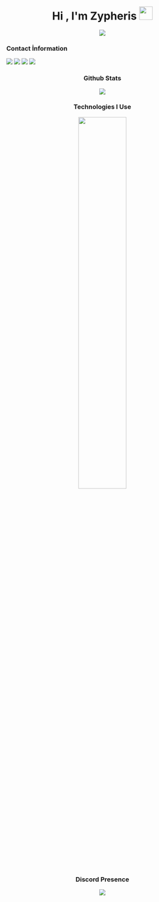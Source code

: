 <h1 align="center">Hi , I'm Zypheris <img src="https://media.giphy.com/media/hvRJCLFzcasrR4ia7z/giphy.gif" width="35"></h1>
<p align="center">
  <a href="https://github.com/DenverCoder1/readme-typing-svg"><img src="https://readme-typing-svg.herokuapp.com?font=Time+New+Roman&size=25&center=true&vCenter=true&width=600&height=100&color=%2300AF17&background=%23ffffff&lines=Full-stack+Developer;@zypheris&gradient=to+right%2C%20%235500AA%2C%2300AF17"></a>
</p>

<h3>Contact İnformation</h3>
<a href="https://discord.com/users/773582512647569409" target"_blank"><img src="https://img.shields.io/badge/Thendra%20-111111.svg?&style=for-the-badge&logo=discord&logoColor=purple"></a>
<a href="https://instagram.com/ilwixi7" target"_blank"><img src="https://img.shields.io/badge/Instagram%20-111111.svg?&style=for-the-badge&logo=instagram&logoColor=purple"></a>
<a href="https://open.spotify.com/user/314c4qgsafgrqtpd6tnfandxnkzq" target"_blank"><img src="https://img.shields.io/badge/Spotify%20-111111.svg?&style=for-the-badge&logo=spotify&logoColor=purple"></a>
<a href="https://www.youtube.com/channel/zypherisdev" target"_blank"><img src="https://img.shields.io/badge/youtube%20-111111.svg?&style=for-the-badge&logo=youtube&logoColor=purple"></a>
</div>

<div align="center">
<h3>Github Stats</h3>
<div>
<img align="center" src="https://github-readme-stats.vercel.app/api?username=zypheriss&theme=github_dark&show_icons=true"/>
</div>
  
<h3> Technologies I Use</h3>
<img width="50%" align="center" src="https://skillicons.dev/icons?i=js,ts,html,css,discord,dotnet,kotlin,lua,ps,perl,tailwind,bootstrap,react,nextjs,cpp,cs,nodejs,express,python,mysql,mongodb&perline=7"><br>
<br>
<div>
<h3>Discord Presence</h3>
<a align="center" href="https://discord.com/users/773582512647569409"><img src="https://lanyard-profile-readme.vercel.app/api/773582512647569409?borderRadius=25px&bg=#282a36"></a>
</div>

